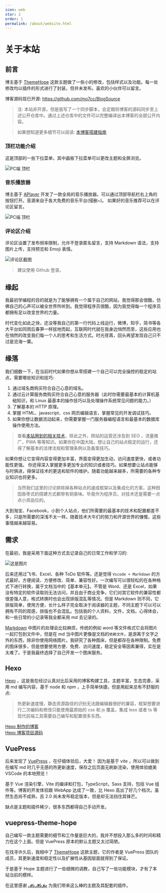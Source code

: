 ```yaml
---
icon: web
star: 2
order: 1
permalink: /about/website.html
---
```


# 关于本站

## 前言

博主基于 [ThemeHope](https://theme-hope.vuejs.press) 这款主题做了一些小的修改，包括样式以及功能。每一处修改均以插件的形式进行了封装，但并未发布。喜欢的小伙伴可以留言。

博客源码现已开源: <https://github.com/mo7cc/BlogSource>

> 注: 本站非开源，但是我写了一个同步脚本，会定期将博客的源码同步至上述公开仓库中。通过上述仓库中的文件可以完整编译出本博客的全部公开内容。

> 如果想知道更多细节可以阅读: [本博客搭建指南](../tutorial/vuepress-hope/)

### 顶栏功能介绍

这是顶部的一些下拉菜单，其中画板下拉菜单可以更改主题和全屏浏览。

![PC端 顶栏](./image/navBar.png)

### 音乐播放器

博主基于 [APlayer](https://aplayer.js.org) 开发了一款全局的音乐播放器。可以通过顶部导航栏右上角的 <MyIcon name="music" /> 按钮打开。音源来自于各大免费的音乐平台(侵删~)。 如果好的音乐推荐可以在评论区留言。

![PC端 顶栏](./image/musicPlay.png)

### 评论区介绍

评论区设置了发布频率限制，允许不登录匿名留言，支持 Markdown 语法，支持图片上传，支持预览和 Emoji 表情。

![评论区截图](./image/common.png)

> 建议使用 Github 登录。

## 缘起

我最初学编程的目的就是为了能够拥有一个属于自己的网站，我觉得那会很酷，仿佛自己的心声可以被全世界所听到。我觉得程序员很酷，因为我觉得每一个程序员都拥有足以改变世界的力量。

时代变化如此之快，还没等我自己的第一行代码上线运行，微博，知乎，简书等各大平台如同雨后春笋一样拔地而起，互联网时代就在我身边悄然而至，这些应用也在悄然的改变我们每一个人的思考和生活方式。时光荏苒，回头再望发现自己只不过是沧海一粟。

## 缘落

我们细数一下，在当前时代如果你想从零搭建一个自己可以完全操控的稳定的站点，需要哪些知识和技巧:

1. 通过域名商购买符合自己心意的域名。
2. 通过云计算服务商购买符合自己心意的服务器（此时你需要最基本的计算机基础知识，和 Linux 最基本的操作技巧以及处理操作系统常见问题的能力。）
3. 了解基本的 HTTP 原理。
4. 掌握 HTML、javascript、css 网页编辑语言，掌握常见的开发调试技巧。
5. 如果你想让数据流动起来，你需要掌握一门服务器编程语言和最基本的数据库操作使用方法。

> 查看[本站用到的相关技术](../favorite/links/document.md)，除此之外，网站的运营还涉及到 SEO ，流量推广，PWA 等等知识。如果你在中国大陆，想让自己的站点稳定的运行，还得了解基本的法律法规和管理条例以及备案技巧。

如果你想让它变得内容变得更加丰富，界面变得更加生动，访问速度更快，或者功能性更强。
你还得深入掌握更多更加专业的知识或者技巧。如果想要让站点能够与时俱进，得保证技术的更迭和软件的维护。随着功能越来越多，所需要的各种专业知识也将更多。

> 当然我们这里的讨论排除掉各种站点的速成框架以及集成化的方案，这种囫囵吞枣式的搭建方式都带有铜臭味。毕竟作为程序员，对技术还是需要一点点小资品位的。

大到淘宝、Facebook，小到个人站点，他们所需要的最基本的技术和配置都差不多，只是所需要的深浅不太一样。随着技术大牛们的努力和开源世界的慷慨，这些事情越来越容易。

## 需求

在最初，我是采用下面这种方式去记录自己的日常工作和学习的:

![这是图片](./image/weekly.jpg)

后来还用过飞书、Excel、各种 ToDo 软件等。还是觉得 `Vscode + Markdown` 的方式最好。方便阅读、方便修改、简单、兼容性好。一次编写可以很轻松的在各种格式下进行转换，属于文档当中的【基本单元】。不管是 Word、还是 Excel，如果没有特定的软件读取则无法访问，并且由于商业竞争，它们对其它软件的兼容性都很差强人意，格式转换时也会出现排版混乱等情况。但是 Markdown 则不同，它排版简单，使用方便，长什么样子完全取决于阅读器的主题，不同主题下可以可以拥有不同的观感，排版也不会混乱。包括我的个人资料，文件，文档，心得体会，和一些日常的小记录等我全都采用 md 去记录的。

[Markdown](https://markdown.com.cn) 中图片的处理会比较麻烦，传统的例如 word 等文件格式它会将图片一起打包到文件中，但是在 md 当中图片更像是文档的`依赖文件`，是游离于文字之外的东西，除非你使用网络图片。我研究了各种图床，但是都存在各种限制。免费的图床很多，但是想要使用方便、免费、访问速度，稳定安全等因素兼得，实在是太难了。于是我最终选择了自己开发一个图床服务。

## Hexo

[Hexo](https://hexo.io/) ，这是我在经过认真对比后采用的博客构建工具，主题丰富，生态完善，采用 md 编写内容，基于 node 和 npm ，上手简单快捷。但是用起来总有不舒服的点:

> 热更新速度慢，静态资源路径的识别无法跟编辑器很好的兼容，框架想要进行二次编码和修改只能使用最原始的 css 和 js 覆盖，集成 less 或者 ts 等现代前端工具需要自己编写和配置很多东西。

[Hexo 制作的博客](http://blog2.mo7.cc) \
[Hexo 博客项目源码](https://github.com/mo7Code/hexo-blog)

## VuePress

后来发现了 [VuePress](https://v2.vuepress.vuejs.org) ，在仔细体验后，大爱！ 因为是基于 vite ，所以可以做到在编写 md 时几乎无感的热更新速度，保存之后页面无刷新渲染，使用体验媲美 VSCode 的本地预览！

基于 Vue 渲染引擎，Vite 的编译和打包，TypeScript，Sass 支持，包括 Vue 组件等。博客的开发体验跟 WebApp 达成了一致，比 Hexo 高出了好几个档次。虽然生态尚不成熟，且 2.0 尚未发布稳定版本，但是却无法挡住其锋芒。

缺点是主题和插件稀少，很多东西都得自己手动开发。

## vuepress-theme-hope

自己编写一款主题需要的细节和工作量是巨大的，我并不想投入那么多的时间和精力在这个上面。但是 VuePress 原本的默认主题又太过简陋。

在找寻许久后，我相中了 [ThemeHope](https://theme-hope.vuejs.press) 这款主题，它的作者是 VuePress 团队的成员，其更新速度和稳定性以及扩展性从基因层面就得到了保证。

于是基于 Hope 主题进行了一些细微的调教，自己写了一些功能模块，才有了本站当前的模样。

在这里感谢 [𝓜𝓻.𝓗𝓸𝓹𝓮](https://mrhope.site) 为我们带来这么棒的主题及其配套的插件。
